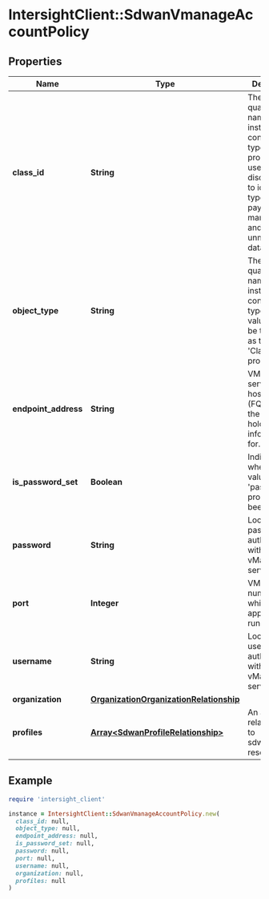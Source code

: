 # IntersightClient::SdwanVmanageAccountPolicy

## Properties

| Name | Type | Description | Notes |
| ---- | ---- | ----------- | ----- |
| **class_id** | **String** | The fully-qualified name of the instantiated, concrete type. This property is used as a discriminator to identify the type of the payload when marshaling and unmarshaling data. | [default to &#39;sdwan.VmanageAccountPolicy&#39;] |
| **object_type** | **String** | The fully-qualified name of the instantiated, concrete type. The value should be the same as the &#39;ClassId&#39; property. | [default to &#39;sdwan.VmanageAccountPolicy&#39;] |
| **endpoint_address** | **String** | VManage server hostname (FQDN) that the acccount holds information for. | [optional] |
| **is_password_set** | **Boolean** | Indicates whether the value of the &#39;password&#39; property has been set. | [optional][readonly][default to false] |
| **password** | **String** | Local password for authenticating with the vManage server. | [optional] |
| **port** | **Integer** | VManage Port number on which the application is running. | [optional][default to 8443] |
| **username** | **String** | Local username for authenticating with the vManage server. | [optional] |
| **organization** | [**OrganizationOrganizationRelationship**](OrganizationOrganizationRelationship.md) |  | [optional] |
| **profiles** | [**Array&lt;SdwanProfileRelationship&gt;**](SdwanProfileRelationship.md) | An array of relationships to sdwanProfile resources. | [optional] |

## Example

```ruby
require 'intersight_client'

instance = IntersightClient::SdwanVmanageAccountPolicy.new(
  class_id: null,
  object_type: null,
  endpoint_address: null,
  is_password_set: null,
  password: null,
  port: null,
  username: null,
  organization: null,
  profiles: null
)
```

